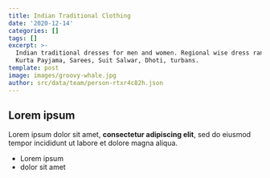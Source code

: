 ```yaml
---
title: Indian Traditional Clothing
date: '2020-12-14'
categories: []
tags: []
excerpt: >-
  Indian traditional dresses for men and women. Regional wise dress ranges,
  Kurta Payjama, Sarees, Suit Salwar, Dhoti, turbans. 
template: post
image: images/groovy-whale.jpg
author: src/data/team/person-rtxr4c82h.json
---
```

## Lorem ipsum

Lorem ipsum dolor sit amet, **consectetur adipiscing elit**, sed do eiusmod tempor incididunt ut labore et dolore magna aliqua.

- Lorem ipsum
- dolor sit amet